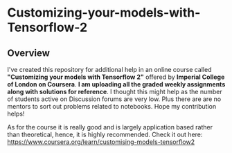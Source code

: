 # Customizing-your-models-with-Tensorflow-2
## Overview
I've created this repository for additional help in an online course called **"Customizing your models with Tensorflow 2"** offered by **Imperial College of London on Coursera**. **I am uploading all the graded weekly assignments along with solutions for reference**. I thought this might help as the number of students active on Discussion forums are very low. Plus there are are no mentors to sort out problems related to notebooks. 
Hope my contribution helps! 

As for the course it is really good and is largely application based rather than theoretical, hence, it is highly recommended. Check it out here: https://www.coursera.org/learn/customising-models-tensorflow2
